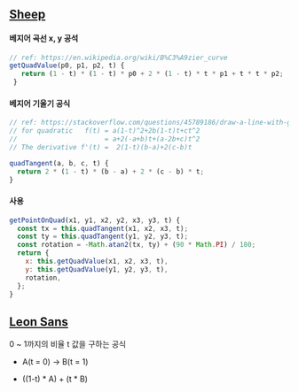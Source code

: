 ## [Sheep](https://www.youtube.com/watch?v=hCHL7sydzn0&t=361s)

#### 베지어 곡선 x, y 공석

```js
// ref: https://en.wikipedia.org/wiki/B%C3%A9zier_curve
getQuadValue(p0, p1, p2, t) {
   return (1 - t) * (1 - t) * p0 + 2 * (1 - t) * t * p1 + t * t * p2;
 }
```



#### 베지어 기울기 공식

```javascript
// ref: https://stackoverflow.com/questions/45789186/draw-a-line-with-gradient-in-canvas
// for quadratic   f(t) = a(1-t)^2+2b(1-t)t+ct^2 
//                      = a+2(-a+b)t+(a-2b+c)t^2
// The derivative f'(t) =  2(1-t)(b-a)+2(c-b)t

quadTangent(a, b, c, t) {
  return 2 * (1 - t) * (b - a) + 2 * (c - b) * t;
}
```



#### 사용

```js
getPointOnQuad(x1, y1, x2, y2, x3, y3, t) {
  const tx = this.quadTangent(x1, x2, x3, t);
  const ty = this.quadTangent(y1, y2, y3, t);
  const rotation = -Math.atan2(tx, ty) + (90 * Math.PI) / 180;
  return {
    x: this.getQuadValue(x1, x2, x3, t),
    y: this.getQuadValue(y1, y2, y3, t),
    rotation,
  };
}
```



## [Leon Sans](https://www.youtube.com/watch?v=sb7v-d-R11E)

0 ~ 1까지의 비율 t 값을 구하는 공식

- A(t = 0) -> B(t = 1)

- ((1-t) * A) + (t * B)

